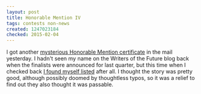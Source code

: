 ```yaml
---
layout: post
title: Honorable Mention IV
tags: contests non-news
created: 1247023184
checked: 2015-02-04
---
```

I got another [mysterious Honorable Mention certificate](http://www.mcdemarco.net/node/539) in the mail yesterday.  I hadn't seen my name on the Writers of the Future blog back when the finalists were announced for last quarter, but this time when I checked back [I found myself listed](http://wotfblog.blogspot.com/2009/07/final-list-of-honorable-mentions-for.html) after all.  I thought the story was pretty good, although possibly doomed by thoughtless typos, so it was a relief to find out they also thought it was passable.
